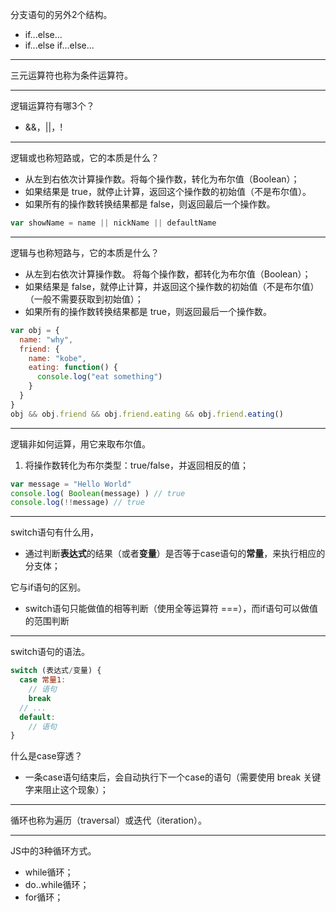 分支语句的另外2个结构。

- if...else...
- if...else if...else...
-----

三元运算符也称为条件运算符。

-----

逻辑运算符有哪3个？

- &&，||，!
-----

逻辑或也称短路或，它的本质是什么？

- 从左到右依次计算操作数。将每个操作数，转化为布尔值（Boolean）；
- 如果结果是 true，就停止计算，返回这个操作数的初始值（不是布尔值）。
- 如果所有的操作数转换结果都是 false，则返回最后一个操作数。

```javascript
var showName = name || nickName || defaultName
```

-----

逻辑与也称短路与，它的本质是什么？

- 从左到右依次计算操作数。 将每个操作数，都转化为布尔值（Boolean）； 
- 如果结果是 false，就停止计算，并返回这个操作数的初始值（不是布尔值）（一般不需要获取到初始值）； 
- 如果所有的操作数转换结果都是 true，则返回最后一个操作数。

```javascript
var obj = {
  name: "why",
  friend: {
    name: "kobe",
    eating: function() {
      console.log("eat something")
    }
  }
}
obj && obj.friend && obj.friend.eating && obj.friend.eating()
```

-----

逻辑非如何运算，用它来取布尔值。

1. 将操作数转化为布尔类型：true/false，并返回相反的值；

```javascript
var message = "Hello World"
console.log( Boolean(message) ) // true
console.log(!!message) // true
```

-----

switch语句有什么用，

- 通过判断**表达式**的结果（或者**变量**）是否等于case语句的**常量**，来执行相应的分支体；

它与if语句的区别。

- switch语句只能做值的相等判断（使用全等运算符 ===），而if语句可以做值的范围判断

-----

switch语句的语法。

```javascript
switch (表达式/变量) {
  case 常量1:
    // 语句
    break
  // ...
  default:
    // 语句
}
```

什么是case穿透？

- 一条case语句结束后，会自动执行下一个case的语句（需要使用 break 关键字来阻止这个现象）；

-----

循环也称为遍历（traversal）或迭代（iteration）。

-----

JS中的3种循环方式。

- while循环； 
- do..while循环； 
- for循环；

